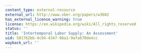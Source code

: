 ```yaml
---
content_type: external-resource
external_url: http://www.nber.org/papers/w3602
has_external_license_warning: true
license: https://en.wikipedia.org/wiki/All_rights_reserved
status: ''
title: 'Intertemporal Labor Supply: An Assessment'
uid: 581762bb-4c94-4347-96a1-9afa670de4cc
wayback_url: ''
---
```

